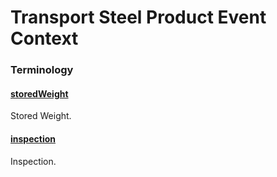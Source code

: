 # Transport Steel Product Event Context

### Terminology

<h4 id="storedWeight"><a href="#storedWeight">storedWeight</a></h4>

Stored Weight.

<h4 id="inspection"><a href="#inspection">inspection</a></h4>

Inspection.
